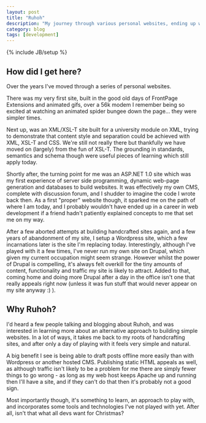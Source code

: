 ```yaml
---
layout: post
title: "Ruhoh"
description: "My journey through various personal websites, ending up with Ruhoh."
category: blog
tags: [development]
---
```

{% include JB/setup %}

## How did I get here?

Over the years I've moved through a series of personal websites.

There was my very first site, built in the good old days of FrontPage Extensions and animated gifs, over a 56k modem I
remember being so excited at watching an animated spider bungee down the page... they were simpler times.

Next up, was an XML/XSL-T site built for a university module on XML, trying to demonstrate that content style and
separation could be achieved with XML, XSL-T and CSS. We're still not really there but thankfully we
have moved on (largely) from the fun of XSL-T. The grounding in standards, semantics and schema though were useful
pieces of learning which still apply today.

Shortly after, the turning point for me was an ASP.NET 1.0 site which was my first experience of server side programming,
 dynamic web-page generation and databases to build websites. It was effectively my own CMS, complete with discussion
 forum, and I shudder to imagine the code I wrote back then. As a first "proper" website though, it sparked me on the
path of where I am today, and I probably wouldn't have ended up in a career in web development if a friend hadn't
patiently explained concepts to me that set me on my way.

After a few aborted attempts at building handcrafted sites again, and a few years of abandonment of my site, I setup a
Wordpress site, which a few incarnations later is the site I'm replacing today. Interestingly, although I've played with
it a few times, I've never run my own site on Drupal, which given my current occupation might seem strange. However
whilst the power of Drupal is compelling, it's always felt overkill for the tiny amounts of content, functionality and
traffic my site is likely to attract. Added to that, coming home and doing more Drupal after a day in the office isn't
one that really appeals right now (unless it was fun stuff that would never appear on my site anyway :) ).

## Why Ruhoh?

I'd heard a few
people talking and blogging about Ruhoh, and was interested in learning more about an alternative approach to building simple
websites. In a lot of ways, it takes me back to my roots of handcrafting sites, and after only a day of playing with it
feels very simple and natural.

A big benefit I see is being able to draft posts offline more easily than with Wordpress or another hosted CMS. Publishing
static HTML appeals as well, as although traffic isn't likely to be a problem for me there are simply fewer things to go
wrong - as long as my web host keeps Apache up and running then I'll have a site, and if they can't do that then it's
probably not a good sign.

Most importantly though, it's something to learn, an approach to play with, and incorporates some tools and technologies
I've not played with yet. After all, isn't that what all devs want for Christmas?



